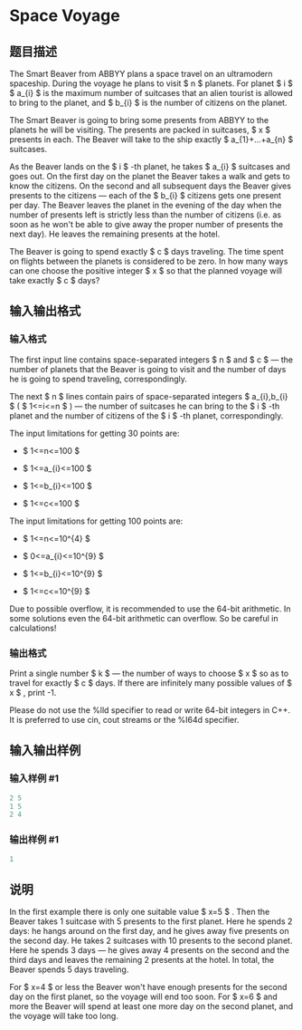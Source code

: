 # Space Voyage

## 题目描述

The Smart Beaver from ABBYY plans a space travel on an ultramodern spaceship. During the voyage he plans to visit $ n $ planets. For planet $ i $ $ a_{i} $ is the maximum number of suitcases that an alien tourist is allowed to bring to the planet, and $ b_{i} $ is the number of citizens on the planet.

The Smart Beaver is going to bring some presents from ABBYY to the planets he will be visiting. The presents are packed in suitcases, $ x $ presents in each. The Beaver will take to the ship exactly $ a_{1}+...+a_{n} $ suitcases.

As the Beaver lands on the $ i $ -th planet, he takes $ a_{i} $ suitcases and goes out. On the first day on the planet the Beaver takes a walk and gets to know the citizens. On the second and all subsequent days the Beaver gives presents to the citizens — each of the $ b_{i} $ citizens gets one present per day. The Beaver leaves the planet in the evening of the day when the number of presents left is strictly less than the number of citizens (i.e. as soon as he won't be able to give away the proper number of presents the next day). He leaves the remaining presents at the hotel.

The Beaver is going to spend exactly $ c $ days traveling. The time spent on flights between the planets is considered to be zero. In how many ways can one choose the positive integer $ x $ so that the planned voyage will take exactly $ c $ days?

## 输入输出格式

### 输入格式

The first input line contains space-separated integers $ n $ and $ c $ — the number of planets that the Beaver is going to visit and the number of days he is going to spend traveling, correspondingly.

The next $ n $ lines contain pairs of space-separated integers $ a_{i},b_{i} $ ( $ 1<=i<=n $ ) — the number of suitcases he can bring to the $ i $ -th planet and the number of citizens of the $ i $ -th planet, correspondingly.

The input limitations for getting 30 points are:

- $ 1<=n<=100 $

- $ 1<=a_{i}<=100 $

- $ 1<=b_{i}<=100 $

- $ 1<=c<=100 $

The input limitations for getting 100 points are:

- $ 1<=n<=10^{4} $

- $ 0<=a_{i}<=10^{9} $

- $ 1<=b_{i}<=10^{9} $

- $ 1<=c<=10^{9} $

Due to possible overflow, it is recommended to use the 64-bit arithmetic. In some solutions even the 64-bit arithmetic can overflow. So be careful in calculations!

### 输出格式

Print a single number $ k $ — the number of ways to choose $ x $ so as to travel for exactly $ c $ days. If there are infinitely many possible values of $ x $ , print -1.

Please do not use the %lld specifier to read or write 64-bit integers in С++. It is preferred to use cin, cout streams or the %I64d specifier.

## 输入输出样例

### 输入样例 #1

```cpp
2 5
1 5
2 4

```
### 输出样例 #1

```cpp
1

```
## 说明

In the first example there is only one suitable value $ x=5 $ . Then the Beaver takes 1 suitcase with 5 presents to the first planet. Here he spends 2 days: he hangs around on the first day, and he gives away five presents on the second day. He takes 2 suitcases with 10 presents to the second planet. Here he spends 3 days — he gives away 4 presents on the second and the third days and leaves the remaining 2 presents at the hotel. In total, the Beaver spends 5 days traveling.

For $ x=4 $ or less the Beaver won't have enough presents for the second day on the first planet, so the voyage will end too soon. For $ x=6 $ and more the Beaver will spend at least one more day on the second planet, and the voyage will take too long.

